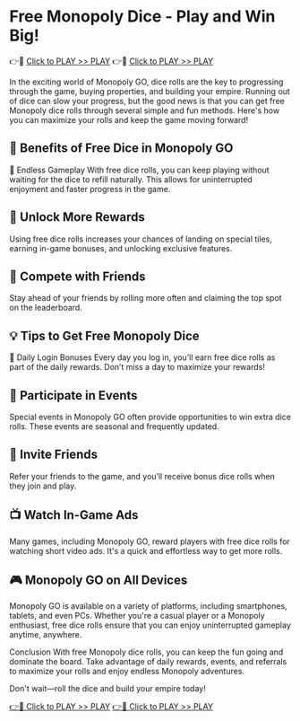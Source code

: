 # Free Monopoly Dice - Play and Win Big!

 👉🔴 [Click to PLAY >> PLAY](https://freedicetools.blogspot.com)
 👉🔴 [Click to PLAY >> PLAY](https://freedicetools.blogspot.com)

In the exciting world of Monopoly GO, dice rolls are the key to progressing through the game, buying properties, and building your empire. Running out of dice can slow your progress, but the good news is that you can get free Monopoly dice rolls through several simple and fun methods. Here's how you can maximize your rolls and keep the game moving forward!

## 🎯 Benefits of Free Dice in Monopoly GO
🔄 Endless Gameplay
With free dice rolls, you can keep playing without waiting for the dice to refill naturally. This allows for uninterrupted enjoyment and faster progress in the game.

## 🎁 Unlock More Rewards
Using free dice rolls increases your chances of landing on special tiles, earning in-game bonuses, and unlocking exclusive features.

## 🌟 Compete with Friends
Stay ahead of your friends by rolling more often and claiming the top spot on the leaderboard.

## 💡 Tips to Get Free Monopoly Dice
🚪 Daily Login Bonuses
Every day you log in, you’ll earn free dice rolls as part of the daily rewards. Don’t miss a day to maximize your rewards!

## 🎉 Participate in Events
Special events in Monopoly GO often provide opportunities to win extra dice rolls. These events are seasonal and frequently updated.

## 👫 Invite Friends
Refer your friends to the game, and you’ll receive bonus dice rolls when they join and play.

## 📺 Watch In-Game Ads
Many games, including Monopoly GO, reward players with free dice rolls for watching short video ads. It's a quick and effortless way to get more rolls.

## 🎮 Monopoly GO on All Devices
Monopoly GO is available on a variety of platforms, including smartphones, tablets, and even PCs. Whether you're a casual player or a Monopoly enthusiast, free dice rolls ensure that you can enjoy uninterrupted gameplay anytime, anywhere.

Conclusion
With free Monopoly dice rolls, you can keep the fun going and dominate the board. Take advantage of daily rewards, events, and referrals to maximize your rolls and enjoy endless Monopoly adventures.

Don't wait—roll the dice and build your empire today!

 [👉🔴 Click to PLAY >> PLAY](https://freedicetools.blogspot.com)
 [👉🔴 Click to PLAY >> PLAY](https://freedicetools.blogspot.com)
